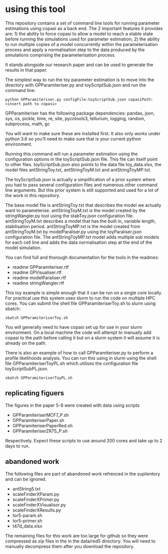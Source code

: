 # using this tool
This repository contains a set of command line tools for running parameter estimations using copasi as a back end. The 2 important features it provides are: 1) the ability to force copasi to allow a model to reach a stable state before running the simulations used for parameter estimation; 2) the ability to run multiple copies of a model concurrently within the parameterisation process and apply a normalisation step to the data produced by the simulations comprising the parameterisation process.

It stands alongside our research paper and can be used to generate the results in that paper.

The simplest way to run the toy parameter estimation is to move into the directory with GPParamiteriser.py and toyScriptSub.json and run the command line:

`python GPParamiteriser.py configFile:toyScriptSub.json copasiPath:<insert path to copasi>`

GPParamiteriser has the following package dependencies: pandas, json, sys, os, pickle, time, re, site, pycotools3, tellurium, logging, random, subprocess, math, gc

You will want to make sure these are installed first. It also only works under python 3.6 so you’ll need to make sure that is your current python environment.

Running this command will run a parameter estimation using the configuration options in the toyScriptSub.json file. This file can itself point to other files. toyScriptSub.json also points to the data file toy_data.xlsx, the model files antStringToy.txt, antStringToyM.txt and antStringToyMP.txt.

The toyScriptSub.json is actually a simplification of a prior system where you had to pass several configuration files and numerous other command line arguments. But this prior system is still supported and used for a lot of the work in this repository.

The base model file is antStringToy.txt that describes the model we actually want to parameterise. antStringToyM.txt is the model created by the stringWangler.py tool using the stabToy.json configuration file. antStringToyM.txt describes a model that has the built in, variable length, stabilisation period. antStringToyMP.txt is the model created from antStringToyM.txt by modelParaliser.py using the toyParaliser.json configuration file. The antStringToyMP.txt model adds multiple sub models for each cell line and adds the data normalisation step at the end of the model simulation.

You can find full and thorough documentation for the tools in the readmes:
* readme GPParamiteriser.rtf
* readme GPVisualiser.rtf
* readme modelParaliser.rtf
* readme stringWangler.rtf

This toy example is simple enough that it can be run on a single core locally. For practical use this system uses slurm to run the code on multiple HPC cores.
You can submit the shell file GPParamiteriserToy.sh to slurm using sbatch:

`sbatch GPParamiteriserToy.sh`

You will generally need to have copasi set up for use in your slurm environment. On a local machine the code will attempt to manually add copasi to the path before calling it but on a slurm system it will assume it is already on the path.

There is also an example of how to call GPParamiteriser.py to perform a profile likelihoods analysis. You can run this using in slurm using the shell file GPParamiteriserToyPL.sh which utilises the configuration file toyScriptSubPL.json.

`sbatch GPParamiteriserToyPL.sh`
## replicating figuers
The figures in the paper 5-8 were created with data using scripts 
* GPParamiteriserMCF7_P.sh
* GPParamiteriserPaper.sh
* GPParamiteriserPaperRed.sh
* GPParamiteriserZR75_P.sh

Respectively. Expect these scripts to use around 200 cores and take up to 2 days to run.

## abandoned work
The following files are part of abandoned work refrenced in the suplientory and can be ignored.
* antString5.txt
* scaleFinderXParam.py
* scaleFinderXPrimer.py
* scaleFinderXVisualisor.py
* scaleFinderXResults.py
* tor5-param.sh
* tor5-primer.sh
* t47d_data.xlsx

The remaining files for this work are too large for github so they were compressed as zip files in the in the data/red5 directory. You will need to manually decompress them after you download the repository.
